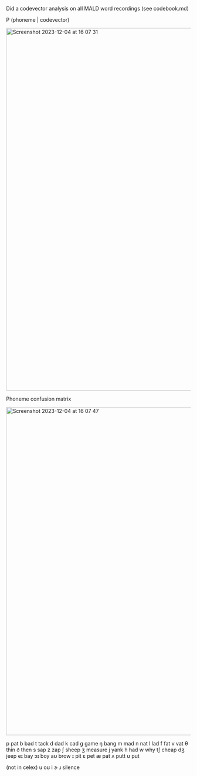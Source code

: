 Did a codevector analysis on all MALD word recordings (see codebook.md)


P (phoneme | codevector)

<img width="989" alt="Screenshot 2023-12-04 at 16 07 31" src="https://github.com/martijnbentum/E2ELD-cautious-fiesta/assets/19554953/46e44b62-8516-4445-9575-d78619208d3e">


Phoneme confusion matrix

<img width="895" alt="Screenshot 2023-12-04 at 16 07 47" src="https://github.com/martijnbentum/E2ELD-cautious-fiesta/assets/19554953/a70cc1cf-f0df-421d-89e3-08de659ffde1">

p     pat
b     bad
t     tack
d     dad
k     cad
g     game
ŋ     bang
m     mad
n     nat
l     lad
f     fat
v     vat
θ     thin
ð     then
s     sap
z     zap
ʃ     sheep
ʒ     measure
j     yank
h     had
w     why
tʃ    cheap
dʒ    jeep
eɪ    bay
ɔɪ    boy
aʊ    brow
ɪ     pit
ɛ     pet
æ     pat
ʌ     putt
ʊ     put

(not in celex)
u
oʊ
i
ɝ
ɹ
silence

